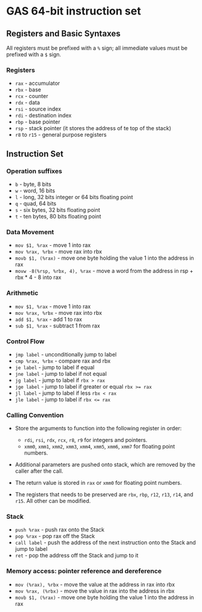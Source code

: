 # GAS 64-bit instruction set

## Registers and Basic Syntaxes

All registers must be prefixed with a `%` sign; all immediate values must be prefixed with a `$` sign.

### Registers

- `rax` - accumulator
- `rbx` - base
- `rcx` - counter
- `rdx` - data
- `rsi` - source index
- `rdi` - destination index
- `rbp` - base pointer
- `rsp` - stack pointer (it stores the address of te top of the stack)
- `r8` to `r15` - general purpose registers

## Instruction Set 

### Operation suffixes

- `b` - byte, 8 bits
- `w` - word, 16 bits
- `l` - long, 32 bits integer or 64 bits floating point
- `q` - quad, 64 bits
- `s` - six bytes, 32 bits floating point
- `t` - ten bytes, 80 bits floating point

### Data Movement

- `mov $1, %rax` - move 1 into rax
- `mov %rax, %rbx` - move rax into rbx
- `movb $1, (%rax)` - move one byte holding the value 1 into the address in rax
- `movw -8(%rsp, %rbx, 4), %rax` - move a word from the address in rsp + rbx * 4 - 8 into rax

### Arithmetic

- `mov $1, %rax` - move 1 into rax
- `mov %rax, %rbx` - move rax into rbx
- `add $1, %rax` - add 1 to rax
- `sub $1, %rax` - subtract 1 from rax

### Control Flow

- `jmp label` - unconditionally jump to label
- `cmp %rax, %rbx` - compare rax and rbx
- `je label` - jump to label if equal
- `jne label` - jump to label if not equal
- `jg label` - jump to label if `rbx > rax`
- `jge label` - jump to label if greater or equal `rbx >= rax`
- `jl label` - jump to label if less `rbx < rax`
- `jle label` - jump to label if `rbx <= rax`

### Calling Convention

- Store the arguments to function into the following register in order:
  - `rdi`, `rsi`, `rdx`, `rcx`, `r8`, `r9` for integers and pointers.
  - `xmm0`, `xmm1`, `xmm2`, `xmm3`, `xmm4`, `xmm5`, `xmm6`, `xmm7` for floating point numbers.

- Additional parameters are pushed onto stack, which are removed by the caller after the call.
- The return value is stored in `rax` or `xmm0` for floating point numbers.
- The registers that needs to be preserved are `rbx`, `rbp`, `r12`, `r13`, `r14`, and `r15`. All other can be modified.

### Stack

- `push %rax` - push rax onto the Stack
- `pop %rax` - pop rax off the Stack
- `call label` - push the address of the next instruction onto the Stack and jump to label
- `ret` - pop the address off the Stack and jump to it

### Memory access: pointer reference and dereference

- `mov (%rax), %rbx` - move the value at the address in rax into rbx
- `mov %rax, (%rbx)` - move the value in rax into the address in rbx
- `movb $1, (%rax)` - move one byte holding the value 1 into the address in rax

